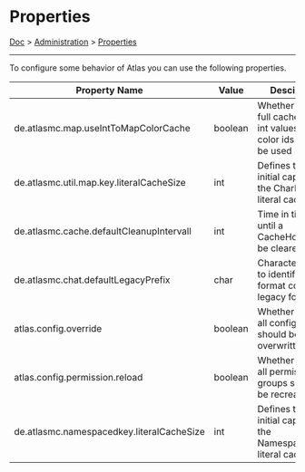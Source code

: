 
# Properties

[Doc](../index.md) > [Administration](../index.md#administration) > [Properties](#properties)

---

To configure some behavior of Atlas you can use the following properties.

| Property Name                             | Value   | Desciption                                                                | Default |
|-------------------------------------------|---------|---------------------------------------------------------------------------|---------|
| de.atlasmc.map.useIntToMapColorCache      | boolean | Whether or not a full cache of rgb int values to color ids should be used | true    |
| de.atlasmc.util.map.key.literalCacheSize  | int     | Defines the initial capacity of the CharKey literal cache                 | 512     |
| de.atlasmc.cache.defaultCleanupIntervall  | int     | Time in ticks until a CacheHolder will be cleared                         | 6000    |
| de.atlasmc.chat.defaultLegacyPrefix       | char    | Character used to identify chat format codes in legacy format             | §       |
| atlas.config.override                     | boolean | Whether or not all configuration should be overwritten                    | false   |
| atlas.config.permission.reload            | boolean | Whether or not all permission groups should be recreated                  | false   |
| de.atlasmc.namespacedkey.literalCacheSize | int     | Defines the initial capacity of the NamespacedKey literal cache           | 512     |
